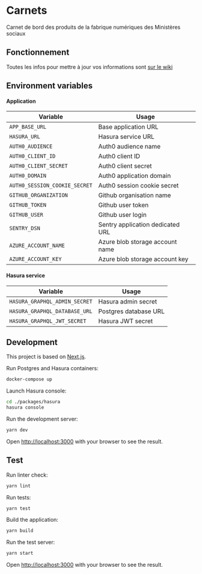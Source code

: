 # Carnets

Carnet de bord des produits de la fabrique numériques des Ministères sociaux

## Fonctionnement

Toutes les infos pour mettre à jour vos informations sont [sur le wiki](https://github.com/SocialGouv/www/wiki/Inscrire-son-%C3%A9quipe-au-standup)

## Environment variables

#### Application

| Variable                      | Usage                            |
| ----------------------------- | -------------------------------- |
| `APP_BASE_URL`                | Base application URL             |
| `HASURA_URL`                  | Hasura service URL               |
| `AUTH0_AUDIENCE`              | Auth0 audience name              |
| `AUTH0_CLIENT_ID`             | Auth0 client ID                  |
| `AUTH0_CLIENT_SECRET`         | Auth0 client secret              |
| `AUTH0_DOMAIN`                | Auth0 application domain         |
| `AUTH0_SESSION_COOKIE_SECRET` | Auth0 session cookie secret      |
| `GITHUB_ORGANIZATION`         | Github organisation name         |
| `GITHUB_TOKEN`                | Github user token                |
| `GITHUB_USER`                 | Github user login                |
| `SENTRY_DSN`                  | Sentry application dedicated URL |
| `AZURE_ACCOUNT_NAME`          | Azure blob storage account name  |
| `AZURE_ACCOUNT_KEY`           | Azure blob storage account key   |

#### Hasura service

| Variable                      | Usage                 |
| ----------------------------- | --------------------- |
| `HASURA_GRAPHQL_ADMIN_SECRET` | Hasura admin secret   |
| `HASURA_GRAPHQL_DATABASE_URL` | Postgres database URL |
| `HASURA_GRAPHQL_JWT_SECRET`   | Hasura JWT secret     |

## Development

This project is based on [Next.js](https://nextjs.org/).

Run Postgres and Hasura containers:

```bash
docker-compose up
```

Launch Hasura console:

```bash
cd ./packages/hasura
hasura console
```

Run the development server:

```bash
yarn dev
```

Open [http://localhost:3000](http://localhost:3000) with your browser to see the result.

## Test

Run linter check:

```bash
yarn lint
```

Run tests:

```bash
yarn test
```

Build the application:

```bash
yarn build
```

Run the test server:

```bash
yarn start
```

Open [http://localhost:3000](http://localhost:3000) with your browser to see the result.
